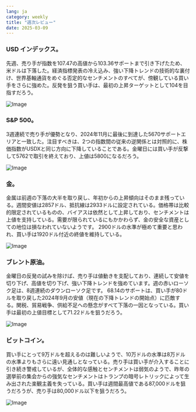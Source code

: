 ```yaml
---
lang: ja
category: weekly
title: "週次レビュー"
date: 2025-03-09
---
```


### USD インデックス。

先週、売り手が指数を107.47の高値から103.36サポートまで引き下げたため、米ドルは下落した。経済指標発表の冷え込み、強い下降トレンドの技術的な裏付け、世界基軸通貨をめぐる否定的なセンチメントのすべてが、傍観している買い手をさらに強めた。反発を狙う買い手は、最初の上昇ターゲットとして104を目指すだろう。

![Image](https://markleighedu.github.io/img/Mar-2025/09-Mar-2025/usdindex.jpg)

### S&P 500。

3週連続で売り手が優勢となり、2024年11月に最後に到達した5670サポートエリアと一致した。注目すべきは、2つの指数間の従来の逆関係とは対照的に、株価指数がUSDXと同じ方向に下降していることである。金曜日には買い手が反撃して5762で取引を終えており、上値は5800になるだろう。

![Image](https://markleighedu.github.io/img/Mar-2025/09-Mar-2025/sp500.jpg)

### 金。

金属は前週の下落の大半を取り戻し、年初からの上昇傾向はそのまま残っている。週間安値は2857ドル、抵抗線は2933ドルに設定されている。価格帯は比較的限定されているものの、バイアスは依然として上昇しており、センチメントは上値を支持している。需要が限られているにもかかわらず、金の安全な資産としての地位は損なわれていないようです。 2900ドルの水準が極めて重要と思われ、買い手は1920ドル付近の終値を維持している。

![Image](https://markleighedu.github.io/img/Mar-2025/09-Mar-2025/gold.jpg)

### ブレント原油。

金曜日の反発の試みを除けば、売り手は値動きを支配しており、連続して安値を切り下げ、高値を切り下げ、強い下降トレンドを強めています。週の赤いローソク足は、8週連続のダウンローソク足です。 68.14のサポートは、買い手が80ドルを取り戻した2024年9月の安値（現在の下降トレンドの開始点）に匹敵する。関税、貿易戦争、供給不足への懸念がすべて下落の一因となっている。買い手は最初の上値目標として71.22ドルを狙うだろう。

![Image](https://markleighedu.github.io/img/Mar-2025/09-Mar-2025/brentoil.jpg)

### ビットコイン。

買い手にとって9万ドルを超えるのは難しいようで、10万ドルの水準は8万ドルの水準よりもさらに遠い見通しとなっている。売り手は買い手が介入することに引き続き警戒しているが、全体的な感触とセンチメントは弱気のようで、昨年の選挙前の集会からの強気なセンチメントはトランプの暗号レトリックによって生み出された楽観主義を失っている。買い手は週間最高値である87,000ドルを狙うだろうが、売り手は80,000ドル以下を狙うだろう。

![Image](https://markleighedu.github.io/img/Mar-2025/09-Mar-2025/bitcoin.jpg)

